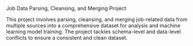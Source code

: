 Job Data Parsing, Cleansing, and Merging Project

This project involves parsing, cleansing, and merging job-related data from multiple sources into a comprehensive dataset for analysis and machine learning model training. The project tackles schema-level and data-level conflicts to ensure a consistent and clean dataset.
